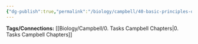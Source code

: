 ```yaml
---
{"dg-publish":true,"permalink":"/biology/campbell/40-basic-principles-of-animal-form-and-function/","dgHomeLink":true,"dgPassFrontmatter":true}
---
```


**Tags/Connections:**
[[Biology/Campbell/0. Tasks Campbell Chapters|0. Tasks Campbell Chapters]]